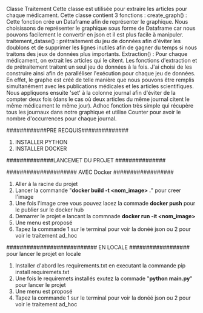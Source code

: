 Classe Traitement
Cette classe est utilisée pour extraire les articles pour chaque médicament. Cette classe contient 3 fonctions :
create_graph() : Cette fonction crée un Dataframe afin de représenter le graphique. Nous choisissons de représenter le graphique sous forme de Dataframe car nous pouvons facilement le convertir en json et il est plus facile à manipuler.
traitement_datase() : prétraitement du jeu de données afin d'éviter les doublons et de supprimer les lignes inutiles afin de gagner du temps si nous traitons des jeux de données plus importants.
Extraction() : Pour chaque médicament, on extrait les articles qui le citent.
Les fonctions d'extraction et de prétraitement traitent un seul jeu de données à la fois. J'ai choisi de les construire ainsi afin de paralléliser l'exécution pour chaque jeu de données. En effet, le graphe est créé de telle manière que nous pouvons être remplis simultanément avec les publications médicales et les articles scientifiques. Nous appliquons ensuite 'set' à la colonne journal afin d'éviter de la compter deux fois (dans le cas où deux articles du même journal citent le même médicament le même jour).
Adhoc
fonction très simple qui récupère tous les journaux dans notre graphique et utilise Counter pour avoir le nombre d'occurrences pour chaque journal.

############PRE RECQUIS##############
1. INSTALLER PYTHON
2. INSTALLER DOCKER

##############LANCEMET DU PROJET  ###############


##################### AVEC   Docker ##################
1. Aller à la racine du projet
2. Lancer la commande "**docker build -t <nom_image> .**" pour  creer l'image
3. Une fois l'image cree vous pouvez  lacez la commade **docker  push** pour le  publier sur le docker hub
4. Demarrer le projet e lancant la commnade **docker run -it <nom_image>**
5. Une menu est proposé 
6. Tapez la commande 1 sur le terminal pour voir la donéé json ou 2   pour voir le traitement ad_hoc


###########################  EN LOCALE ##################
pour lancer le projet en locale
1. Installer d'abord les requirements.txt en executant la commande pip install requiremets.txt
2. Une fois le requiremets installés exutez la commade "**python main.py**" pour lancer le projet
3. Une menu est proposé
6. Tapez la commande 1 sur le terminal pour voir la donéé json ou 2   pour voir le traitement ad_hoc
